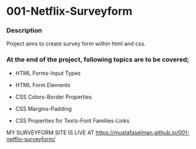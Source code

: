 # 001-Netflix-Surveyform

### Description
Project aims to create survey form within html and css.

### At the end of the project, following topics are to be covered;

- HTML Forms-Input Types 

- HTML Form Elements

- CSS Colors-Border Properties

- CSS Margins-Padding

- CSS Properties for Texts-Font Families-Links

MY SURVEYFORM SITE IS LIVE AT  https://mustafaselman.github.io/001-netflix-surveyform/
